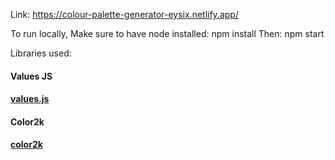 Link: https://colour-palette-generator-eysix.netlify.app/

To run locally,
Make sure to have node installed: npm install
Then: npm start

Libraries used:
#### Values JS

#### [values.js](https://github.com/noeldelgado/values.js)

#### Color2k

#### [color2k](https://github.com/ricokahler/color2k)

